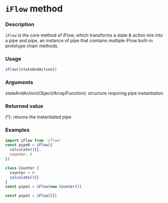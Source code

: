 # `iFlow` method

### Description
`iFlow` is the core method of iFlow, which transforms a state & action mix into a pipe and pipe, an instance of pipe that contains multiple iFlow built-in prototype chain methods.

### Usage
```javascript
iFlow([stateAndAction])
```

### Arguments
stateAndAction(Object/Array/Function): structure requiring pipe instantiation

### Returned value
(*): returns the instantiated pipe

### Examples
```javascript
import iFlow from 'iflow'
const pipe0 = iFlow({
  calculate(){},
  counter: 0
})

class Counter {
  counter = 0
  calculate(){}
}
const pipe1 = iFlow(new Counter())

const pipe2 = iFlow([])
```
